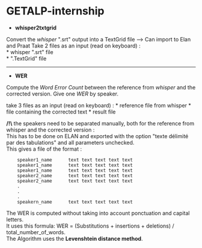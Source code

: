 # GETALP-internship

- **whisper2txtgrid** 

Convert the *whisper* ".srt" output into a TextGrid file --> Can import to Elan and Praat
Take 2 files as an input (read on keyboard) :<br>
    * whisper ".srt" file<br>
    * ".TextGrid" file

--------------------------------------------------------------------------------------------
- **WER** 

Compute the *Word Error Count* between the reference from *whisper* and the corrected version.
Give one *WER* by speaker. 

take 3 files as an input (read on keyboard) :
    * reference file from whisper
    * file containing the corrected text
    * result file

**/!\\** the speakers need to be separated manually, both for the reference from whisper and the corrected version :  
    This has to be done on ELAN and exported with the option "texte délimité par des tabulations" and all parameters unchecked.  
    This gives a file of the format : 
    
        speaker1_name      text text text text text
        speaker1_name      text text text text text
        speaker1_name      text text text text text
        speaker2_name      text text text text text
        speaker2_name      text text text text text
        .
        .
        .
        speakern_name      text text text text text

The WER is computed without taking into account ponctuation and capital letters.  
It uses this formula: WER = (Substitutions + insertions + deletions) / total_number_of_words.  
The Algorithm uses the **Levenshtein distance method**.
